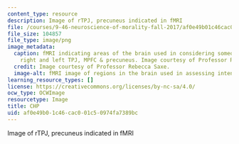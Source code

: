 ```yaml
---
content_type: resource
description: Image of rTPJ, precuneus indicated in fMRI
file: /courses/9-46-neuroscience-of-morality-fall-2017/af0e49b01c46cac001c50974fa7389bc_MIT9_46F17_chp.png
file_size: 104857
file_type: image/png
image_metadata:
  caption: fMRI indicating areas of the brain used in considering someone's intentions;
    right and left TPJ, MPFC & precuneus. Image courtesy of Professor Rebecca Saxe.
  credit: Image courtesy of Professor Rebecca Saxe.
  image-alt: fMRI image of regions in the brain used in assessing intent.
learning_resource_types: []
license: https://creativecommons.org/licenses/by-nc-sa/4.0/
ocw_type: OCWImage
resourcetype: Image
title: CHP
uid: af0e49b0-1c46-cac0-01c5-0974fa7389bc
---
```

Image of rTPJ, precuneus indicated in fMRI
